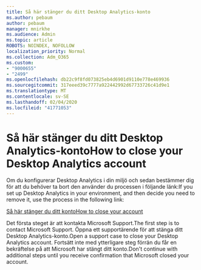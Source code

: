 ```yaml
---
title: Så här stänger du ditt Desktop Analytics-konto
ms.author: pebaum
author: pebaum
manager: mnirkhe
ms.audience: Admin
ms.topic: article
ROBOTS: NOINDEX, NOFOLLOW
localization_priority: Normal
ms.collection: Adm_O365
ms.custom:
- "9000655"
- "2499"
ms.openlocfilehash: db22c9f8fd073825eb4d6901d9110e778e469936
ms.sourcegitcommit: 317eeed39c7777a922442992d67733726c41d9e1
ms.translationtype: MT
ms.contentlocale: sv-SE
ms.lasthandoff: 02/04/2020
ms.locfileid: "41771053"
---
```

# <a name="how-to-close-your-desktop-analytics-account"></a><span data-ttu-id="e9249-102">Så här stänger du ditt Desktop Analytics-konto</span><span class="sxs-lookup"><span data-stu-id="e9249-102">How to close your Desktop Analytics account</span></span>

<span data-ttu-id="e9249-103">Om du konfigurerar Desktop Analytics i din miljö och sedan bestämmer dig för att du behöver ta bort den använder du processen i följande länk:</span><span class="sxs-lookup"><span data-stu-id="e9249-103">If you set up Desktop Analytics in your environment, and then decide you need to remove it, use the process in the following link:</span></span>

[<span data-ttu-id="e9249-104">Så här stänger du ditt konto</span><span class="sxs-lookup"><span data-stu-id="e9249-104">How to close your account</span></span>](https://docs.microsoft.com/configmgr/desktop-analytics/account-close)

<span data-ttu-id="e9249-105">Det första steget är att kontakta Microsoft Support.</span><span class="sxs-lookup"><span data-stu-id="e9249-105">The first step is to contact Microsoft Support.</span></span> <span data-ttu-id="e9249-106">Öppna ett supportärende för att stänga ditt Desktop Analytics-konto.</span><span class="sxs-lookup"><span data-stu-id="e9249-106">Open a support case to close your Desktop Analytics account.</span></span> <span data-ttu-id="e9249-107">Fortsätt inte med ytterligare steg förrän du får en bekräftelse på att Microsoft har stängt ditt konto.</span><span class="sxs-lookup"><span data-stu-id="e9249-107">Don't continue with additional steps until you receive confirmation that Microsoft closed your account.</span></span>